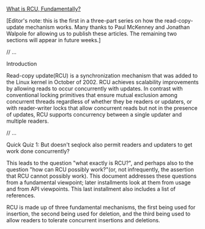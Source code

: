 [What is RCU, Fundamentally?](https://lwn.net/Articles/262464/)

[Editor's note: this is the first in a three-part series on how the read-copy-update mechanism works. Many thanks to Paul McKenney and Jonathan Walpole for allowing us to publish these articles. The remaining two sections will appear in future weeks.]

// …

Introduction

Read-copy update(RCU) is a synchronization mechanism that was added to the Linux kernel in October of 2002. RCU achieves scalability improvements by allowing reads to occur concurrently with updates. In contrast with conventional locking primitives that ensure mutual exclusion among concurrent threads regardless of whether they be readers or updaters, or with reader-writer locks that allow concurrent reads but not in the presence of updates, RCU supports concurrency between a single updater and multiple readers.

// … 

Quick Quiz 1: But doesn't seqlock also permit readers and updaters to get work done concurrently?

This leads to the question "what exactly is RCU?", and perhaps also to the question "how can RCU possibly work?"(or, not infrequently, the assertion that RCU cannot possibly work). This document addresses these questions from a fundamental viewpoint; later installments look at them from usage and from API viewpoints. This last installment also includes a list of references.

RCU is made up of three fundamental mechanisms, the first being used for insertion, the second being used for deletion, and the third being used to allow readers to tolerate concurrent insertions and deletions.

